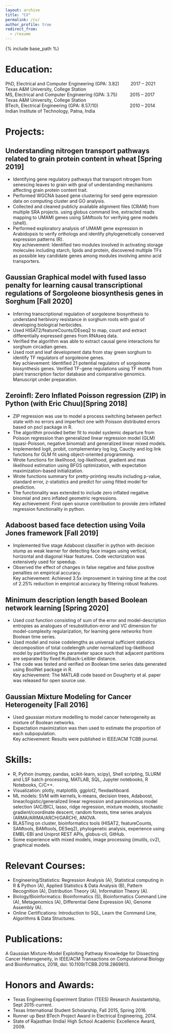 ```yaml
---
layout: archive
title: "CV"
permalink: /cv/
author_profile: true
redirect_from:
  - /resume
---
```


{% include base_path %}

Education:
======
PhD, Electrical and Computer Engineering (GPA: 3.82) &nbsp; &nbsp; &nbsp; &nbsp; 2017 – 2021  
Texas A&M University, College Station  
MS, Electrical and Computer Engineering (GPA: 3.75) &nbsp; &nbsp; &nbsp; &nbsp; &nbsp;2015 – 2017  
Texas A&M University, College Station  
BTech, Electrical Engineering (GPA: 8.57/10) &nbsp; &nbsp; &nbsp; &nbsp; &nbsp; &nbsp; &nbsp; &nbsp; &nbsp; &nbsp; &nbsp; &nbsp; 2010 – 2014  
Indian Institute of Technology, Patna, India  

Projects:
======
## Understanding nitrogen transport pathways related to grain protein content in wheat [Spring 2019]  
* Identifying gene regulatory pathways that transport nitrogen from senescing leaves to grain with goal of understanding mechanisms affecting grain protein content trait.  
* Performed WGCNA based gene clustering for seed gene expression data on computing cluster and GO analysis.  
* Collected and cleaned publicly available alignment files (CRAM) from multiple SRA projects. using globus command line, extracted reads mapping to UMAMI genes using SAMtools for verifying gene models (shell).  
* Performed exploratory analysis of UMAMI gene expression in Arabidopsis to verify orthologs and identify phylogenetically conserved expression patterns (R).  
Key achievement: Identified two modules involved in activating storage molecules including starch, lipids and protein, discovered multiple TFs as possible key candidate genes among modules involving amino acid transporters.  

## Gaussian Graphical model with fused lasso penalty for learning causal transcriptional regulations of Sorgoleone biosynthesis genes in Sorghum [Fall 2020]  
* Inferring transcriptional regulation of sorgoleone biosynthesis to understand herbivory resistance in sorghum roots with goal of developing biological herbicides.  
* Used HISAT2/featureCounts/DEseq2 to map, count and extract differentially expressed genes from RNAseq data.  
* Verified the algorithm was able to extract causal gene interactions for sorghum circadian genes.  
* Used root and leaf development data from stay green sorghum to identify TF regulators of sorgoleone genes.  
Key achievement: Identified 21 potential regulators of sorgoleone biosynthesis genes. Verified TF-gene regulations using TF motifs from plant transcription factor database and comparative genomics. Manuscript under preparation.  

## Zeroinfl: Zero Inflated Poisson regression (ZIP) in Python (with Eric Chuu)[Spring 2018]  
* ZIP regression was use to model a process switching between perfect state with no errors and imperfect one with Poisson distributed errors based on pscl package in R.  
* The algorithm provided better fit to model systemic departure from Poisson regression than generalized linear regression model (GLM) (quasi-Poisson, negative binomial) and generalized linear mixed models.  
* Implemented logit, probit, complementary log log, Cauchy and log link functions for GLM fit using object-oriented programming.  
* Wrote functions for likelihood, log-likelihood, gradient and max likelihood estimation using BFGS optimization, with expectation maximization-based initialization.  
* Wrote functions summary for pretty-printing results including p-value, standard error, z-statistics and predict for using fitted model for prediction.  
* The functionality was extended to include zero inflated negative binomial and zero inflated geometric regressions.  
Key achievement: First open source contribution to provide zero inflated regression functionality in python.   

## Adaboost based face detection using Voila Jones framework [Fall 2019]
* Implemented five stage Adaboost classifier in python with decision stump as weak learner for detecting face images using vertical, horizontal and diagonal Haar features. Code vectorization was extensively used for speedup.  
* Observed the effect of changes in false negative and false positive penalties on empirical accuracy.  
Key achievement: Achieved 3.5x improvement in training time at the cost of 2.25% reduction in empirical accuracy by filtering robust features.  

## Minimum description length based Boolean network learning [Spring 2020]  
* Used cost function consisting of sum of the error and model-description entropies as analogues of resubstitution-error and VC dimension for model-complexity regularization, for learning gene networks from Boolean time series.  
* Used model and noise codelengths as universal sufficient statistics decomposition of total codelength under normalized log-likelihood model by partitioning the parameter space such that adjacent partitions are separated by fixed Kullback-Leibler distance.  
* The code was tested and verified on Boolean time series data generated using BoolNet package in R.  
Key achievement: The MATLAB code based on Dougherty et al. paper was released for open source use.  

## Gaussian Mixture Modeling for Cancer Heterogeneity [Fall 2016]  
* Used gaussian mixture modelling to model cancer heterogeneity as mixture of Boolean networks.  
* Expectation maximization was then used to estimate the proportion of each subpopulation.  
Key achievement: Results were published in IEEE/ACM TCBB journal.  


Skills:
======
* R, Python (numpy, pandas, scikit-learn, scipy), Shell scripting, SLURM and LSF batch processing, MATLAB, SQL, Jupyter notebooks, R Notebooks, C/C++.  
* Visualization: plotly, matplotlib, ggplot2, flexdashboard.   
* ML models: SVM with kernels, k-means, decision trees, Adaboost, linear/logistic/generalized linear regression and parsimonious model selection (AIC/BIC), lasso, ridge regression, mixture models, stochastic gradient/coordinate descent, random forests, time series analysis (ARMA/ARIMA/ARCH/GARCH), ANOVA. 
* BLASTing on cluster, bioinformatics tools (HISAT2, featureCounts, SAMtools, BAMtools, DESeq2), phylogenetic analysis, experience using EMBL-EBI and Uniprot REST APIs, globus-cli, GitHub.  
* Some experience with mixed models, image processing (imutils, cv2), graphical models.  
  
Relevant Courses:
======
* Engineering/Statistics: Regression Analysis (A), Statistical computing in R & Python (A), Applied Statistics & Data Analysis (B), Pattern Recognition (A), Distribution Theory (A), Information Theory (A).  
* Biology/Bioinformatics: Bioinformatics (S), Bioinformatics Command Line (A), Metagenomics (A), Differential Gene Expression (A), Genome Assembly (A).  
* Online Certifications: Introduction to SQL, Learn the Command Line, Algorithms & Data Structures.  
  
Publications:
======
A Gaussian Mixture-Model Exploiting Pathway Knowledge for Dissecting Cancer Heterogeneity, in IEEE/ACM Transactions on Computational Biology and Bioinformatics, 2018, doi: 10.1109/TCBB.2018.2869813.

Honors and Awards:
======
* Texas Engineering Experiment Station (TEES) Research Assistantship, Sept 2015-current.  
* Texas International Student Scholarship, Fall 2015, Spring 2016.  
* Runner up Best BTech Project Award in Electrical Engineering, 2014.  
* State of Rajasthan (India) High School Academic Excellence Award, 2009.  

